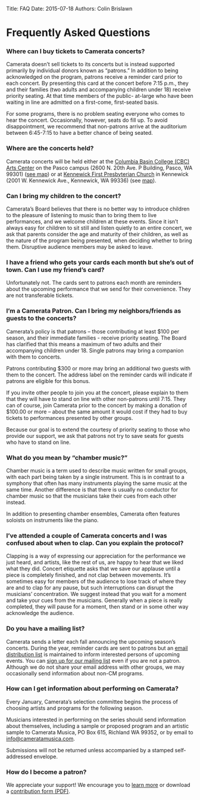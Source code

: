 Title: FAQ
Date: 2015-07-18
Authors: Colin Brislawn

# Frequently Asked Questions

### Where can I buy tickets to Camerata concerts?

Camerata doesn’t sell tickets to its concerts but is instead supported
primarily by individual donors known as “patrons.” In addition to being
acknowledged on the program, patrons receive a reminder card prior
to each concert. By presenting this card at the concert before 7:15
p.m., they and their families (two adults and accompanying children
under 18) receive priority seating. At that time members of the public-
at-large who have been waiting in line are admitted on a first-come,
first-seated basis.

For some programs, there is no problem seating everyone who
comes to hear the concert. Occasionally, however, seats do fill up.
To avoid disappointment, we recommend that non-patrons arrive at
the auditorium between 6:45-7:15 to have a better chance of being
seated.

### Where are the concerts held?

Camerata concerts will be held either at the [Columbia Basin College (CBC) Arts Center](https://www.cbcartscenter.com/) on the Pasco campus (2600 N. 20th Ave. P Building, Pasco, WA 99301) ([see map](https://goo.gl/maps/kNZ4DFSqJUNVorCE6)) or at [Kennewick First Presbyterian Church](https://www.kfpc.org) in Kennewick (2001 W.
Kennewick Ave., Kennewick, WA 99336) (see [map](https://goo.gl/maps/quHQSkdBnScDHqh26)).

### Can I bring my children to the concert?

Camerata’s Board believes that there is no better way to introduce children to the pleasure of listening to music than to bring them to live performances, and we welcome children at these events.  Since it isn’t always easy for children to sit still and listen quietly to an entire concert, we ask that parents consider the age and maturity of their children, as well as the nature of the program being presented, when deciding whether to bring them.  Disruptive audience members may be asked to leave.

### I have a friend who gets your cards each month but she’s out of town. Can I use my friend’s card?

Unfortunately not. The cards sent to patrons each month are reminders about the upcoming performance that we send for their convenience. They are not transferable tickets.

### I’m a Camerata Patron. Can I bring my neighbors/friends as guests to the concerts?

Camerata’s policy is that patrons – those contributing at least $100 per
season, and their immediate families - receive priority seating. The Board has
clarified that this means a maximum of two adults and their accompanying
children under 18. Single patrons may bring a companion with them to
concerts.

Patrons contributing $300 or more may bring an additional two guests with
them to the concert. The address label on the reminder cards will indicate if
patrons are eligible for this bonus.

If you invite other people to join you at the concert, please explain to them
that they will have to stand on line with other non-patrons until 7:15. They can
of course, join Camerata prior to the concert by making a donation of $100.00
or more – about the same amount it would cost if they had to buy tickets to
performances presented by other groups.

Because our goal is to extend the courtesy of priority seating to those who
provide our support, we ask that patrons not try to save seats for guests who
have to stand on line.

### What do you mean by “chamber music?”

Chamber music is a term used to describe music written for small groups, with each part being taken by a single instrument. This is in contrast to a symphony that often has many instruments playing the same music at the same time. Another difference is that there is usually no conductor for chamber music so that the musicians take their cues from each other instead.

In addition to presenting chamber ensembles, Camerata often features soloists on instruments like the piano.

### I’ve attended a couple of Camerata concerts and I was confused about when to clap. Can you explain the protocol?

Clapping is a way of expressing our appreciation for the performance we just heard, and artists, like the rest of us, are happy to hear that we liked what they did. Concert etiquette asks that we save our applause until a piece is completely finished, and not clap between movements. It’s sometimes easy for members of the audience to lose track of where they are and to clap for any pause, but such interruptions can disrupt the musicians’ concentration. We suggest instead that you wait for a moment and take your cues from the musicians. Generally when a piece is really completed, they will pause for a moment, then stand or in some other way acknowledge the audience.

### Do you have a mailing list?

Camerata sends a letter each fall announcing the upcoming season’s concerts. During the year, reminder cards are sent to patrons but an [email distribution list](http://eepurl.com/cD1Zvv) is maintained to inform interested persons of upcoming events. You can [sign up for our mailing list](http://eepurl.com/cD1Zvv) even if you are not a patron. Although we do not share your email address with other groups, we may occasionally send information about non-CM programs.

### How can I get information about performing on Camerata?

Every January, Camerata’s selection committee begins the process of choosing artists and programs for the following season.

Musicians interested in performing on the series should send information about themselves, including a sample or proposed program and an artistic sample to Camerata Musica, PO Box 615, Richland WA 99352, or by email to [info@cameratamusica.com](mailto:info@cameratamusica.com).

Submissions will not be returned unless accompanied by a stamped self-addressed envelope.

### How do I become a patron?

We appreciate your support! We encourage you to [learn more]({filename}/pages/Supporting.md) or download a [contribution form (PDF)]({static}/images/DonorForm.pdf).
